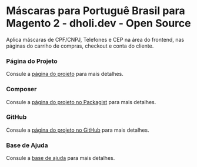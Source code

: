 # Máscaras para Portuguê Brasil para Magento 2 - dholi.dev - Open Source

Aplica máscaras de CPF/CNPJ, Telefones e CEP na área do frontend, nas páginas do carriho de compras, checkout e conta do cliente.

### Página do Projeto
Consule a [página do projeto](https://www.dholi.dev/projetos/mask) para mais detalhes.

### Composer
Consule a [página do projeto no Packagist](https://packagist.org/packages/dholi/module-dholi-mask-br) para mais detalhes.

### GitHub
Consule a [página do projeto no GitHub](https://github.com/dholidev/module-dholi-mask-br-mirror) para mais detalhes.

### Base de Ajuda
Consule a [base de ajuda](https://docs.dholi.dev/) para mais detalhes.